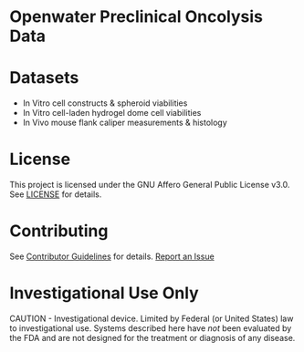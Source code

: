 # Openwater Preclinical Oncolysis Data

# Datasets
*  In Vitro cell constructs & spheroid viabilities
*  In Vitro cell-laden hydrogel dome cell viabilities
*  In Vivo mouse flank caliper measurements & histology

# License
This project is licensed under the GNU Affero General Public License v3.0. See [LICENSE](LICENSE) for details.

# Contributing 
See [Contributor Guidelines](Contributor%20Guidelines) for details. [Report an Issue](https://goo.gl/forms/chVYUnA4bP70WGsL2)

# Investigational Use Only
CAUTION - Investigational device. Limited by Federal (or United States) law to investigational use. Systems described here have *not* been evaluated by the FDA and are not designed for the treatment or diagnosis of any disease. 